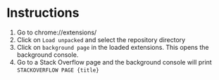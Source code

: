 # Instructions

1. Go to chrome://extensions/
2. Click on `Load unpacked` and select the repository directory
3. Click on `background page` in the loaded extensions. This opens the background console.
4. Go to a Stack Overflow page and the background console will print `STACKOVERFLOW PAGE {title}`
